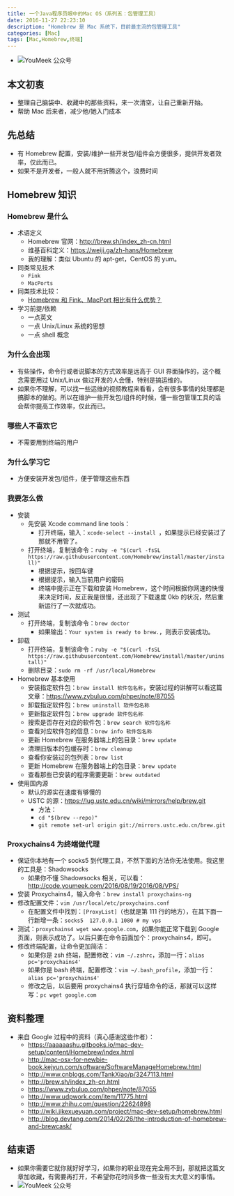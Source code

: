 ```yaml
---
title: 一个Java程序员眼中的Mac OS（系列五：包管理工具）
date: 2016-11-27 22:23:10
description: "Homebrew 是 Mac 系统下，目前最主流的包管理工具"
categories: [Mac]
tags: [Mac,Homebrew,终端]
---
```



<!-- more -->

- ![YouMeek 公众号](http://img.youmeek.com/2016/Homebrew.jpg)

## 本文初衷

- 整理自己脑袋中、收藏中的那些资料，来一次清空，让自己重新开始。
- 帮助 Mac 后来者，减少他/她入门成本


## 先总结

- 有 Homebrew 配置，安装/维护一些开发包/组件会方便很多，提供开发者效率，仅此而已。
- 如果不是开发者，一般人就不用折腾这个，浪费时间

## Homebrew 知识

### Homebrew 是什么

- 术语定义
    - Homebrew 官网：<http://brew.sh/index_zh-cn.html>
    - 维基百科定义：<https://weiji.ga/zh-hans/Homebrew>
    - 我的理解：类似 Ubuntu 的 apt-get，CentOS 的 yum。
- 同类常见技术
    - `Fink`
    - `MacPorts`
- 同类技术比较：
    - [Homebrew 和 Fink、MacPort 相比有什么优势？](http://www.zhihu.com/question/19862108)
- 学习前提/依赖
    - 一点英文
    - 一点 Unix/Linux 系统的思想
    - 一点 shell 概念

### 为什么会出现

- 有些操作，命令行或者说脚本的方式效率是远高于 GUI 界面操作的，这个概念需要用过 Unix/Linux 做过开发的人会懂，特别是搞运维的。
- 如果你不理解，可以找一些运维的视频教程来看看，会有很多事情的处理都是搞脚本的做的。所以在维护一些开发包/组件的时候，懂一些包管理工具的话会帮你提高工作效率，仅此而已。

### 哪些人不喜欢它

- 不需要用到终端的用户


### 为什么学习它

- 方便安装开发包/组件，便于管理这些东西

### 我要怎么做

- 安装
    - 先安装 Xcode command line tools：
        - 打开终端，输入：`xcode-select --install `，如果提示已经安装过了那就不用管了。
    - 打开终端，复制该命令：`ruby -e "$(curl -fsSL https://raw.githubusercontent.com/Homebrew/install/master/install)"`
        - 根据提示，按回车键
        - 根据提示，输入当前用户的密码
        - 终端中提示正在下载和安装 Homebrew，这个时间根据你网速的快慢来决定时间，反正我是很慢，还出现了下载速度 0kb 的状况，然后重新运行了一次就成功。
- 测试
    - 打开终端，复制该命令：`brew doctor`
        - 如果输出：`Your system is ready to brew.`，则表示安装成功。
- 卸载
    - 打开终端，复制该命令：`ruby -e "$(curl -fsSL https://raw.githubusercontent.com/Homebrew/install/master/uninstall)"`
    - 删除目录：`sudo rm -rf /usr/local/Homebrew`
- Homebrew 基本使用
    - 安装指定软件包：`brew install 软件包名称`，安装过程的讲解可以看这篇文章：<https://www.zybuluo.com/phper/note/87055>
    - 卸载指定软件包：`brew uninstall 软件包名称`
    - 更新指定软件包：`brew upgrade 软件包名称`
    - 搜索是否存在对应的软件包：`brew search 软件包名称`
    - 查看对应软件包的信息：`brew info 软件包名称`
    - 更新 Homebrew 在服务器端上的包目录：`brew update`
    - 清理旧版本的包缓存时：`brew cleanup`
    - 查看你安装过的包列表：`brew list`
    - 更新 Homebrew 在服务器端上的包目录：`brew update`
    - 查看那些已安装的程序需要更新：`brew outdated`
- 使用国内源
    - 默认的源实在速度有够慢的
    - USTC 的源：<https://lug.ustc.edu.cn/wiki/mirrors/help/brew.git>
        - 方法：
        - `cd "$(brew --repo)"`
        - `git remote set-url origin git://mirrors.ustc.edu.cn/brew.git`

### Proxychains4 为终端做代理

- 保证你本地有一个 socks5 到代理工具，不然下面的方法你无法使用。我这里的工具是：Shadowsocks
	- 如果你不懂 Shadowsocks 相关，可以看：<http://code.youmeek.com/2016/08/19/2016/08/VPS/>
- 安装 Proxychains4，输入命令：`brew install proxychains-ng`
- 修改配置文件：`vim /usr/local/etc/proxychains.conf`
    - 在配置文件中找到：`[ProxyList]`（也就是第 111 行的地方），在其下面一行新增一条：`socks5  127.0.0.1 1080 # my vps`
- 测试：`proxychains4 wget www.google.com`，如果你能正常下载到 Google 页面，则表示成功了。以后只要在命令前面加个：proxychains4，即可。
- 修改终端配置，让命令更加简洁：
    - 如果你是 zsh 终端，配置修改：`vim ~/.zshrc`，添加一行：`alias pc='proxychains4'`
    - 如果你是 bash 终端，配置修改：`vim ~/.bash_profile`，添加一行：`alias pc='proxychains4'`
    - 修改之后，以后要用 proxychains4 执行穿墙命令的话，那就可以这样写：`pc wget google.com`

## 资料整理

- 来自 Google 过程中的资料（真心感谢这些作者）：
    - <https://aaaaaashu.gitbooks.io/mac-dev-setup/content/Homebrew/index.html>
    - <http://mac-osx-for-newbie-book.kejyun.com/software/SoftwareManageHomebrew.html>
    - <http://www.cnblogs.com/TankXiao/p/3247113.html>
    - <http://brew.sh/index_zh-cn.html>
    - <https://www.zybuluo.com/phper/note/87055>
    - <http://www.udpwork.com/item/11775.html>
    - <http://www.zhihu.com/question/22624898>
    - <http://wiki.jikexueyuan.com/project/mac-dev-setup/homebrew.html>
    - <http://blog.devtang.com/2014/02/26/the-introduction-of-homebrew-and-brewcask/>


## 结束语

- 如果你需要它就你就好好学习，如果你的职业现在完全用不到，那就把这篇文章加收藏，有需要再打开，不希望你花时间多做一些没有太大意义的事情。
- ![YouMeek 公众号](http://img.youmeek.com/YouMeek-WX.jpg)